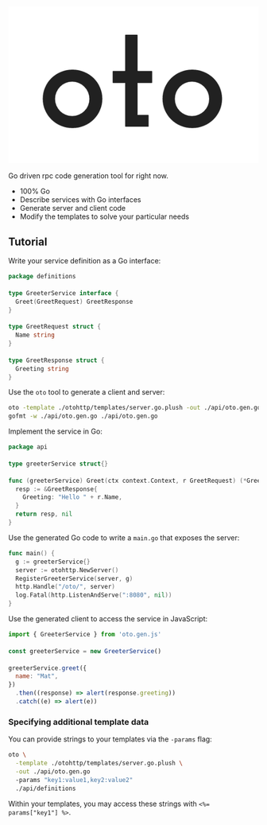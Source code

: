 ![Welcome to oto project](oto-logo.png)

Go driven rpc code generation tool for right now.

* 100% Go
* Describe services with Go interfaces
* Generate server and client code
* Modify the templates to solve your particular needs

## Tutorial

Write your service definition as a Go interface:

```go
package definitions

type GreeterService interface {
  Greet(GreetRequest) GreetResponse
}

type GreetRequest struct {
  Name string
}

type GreetResponse struct {
  Greeting string
}
```

Use the `oto` tool to generate a client and server:

```bash
oto -template ./otohttp/templates/server.go.plush -out ./api/oto.gen.go ./api/definitions
gofmt -w ./api/oto.gen.go ./api/oto.gen.go
```

Implement the service in Go:

```go
package api

type greeterService struct{}

func (greeterService) Greet(ctx context.Context, r GreetRequest) (*GreetResponse, error) {
  resp := &GreetResponse{
    Greeting: "Hello " + r.Name,
  }
  return resp, nil
}
```

Use the generated Go code to write a `main.go` that exposes the server:

```go
func main() {
  g := greeterService{}
  server := otohttp.NewServer()
  RegisterGreeterService(server, g)
  http.Handle("/oto/", server)
  log.Fatal(http.ListenAndServe(":8080", nil))
}
```

Use the generated client to access the service in JavaScript:

```javascript
import { GreeterService } from 'oto.gen.js'

const greeterService = new GreeterService()

greeterService.greet({
  name: "Mat",
})
  .then((response) => alert(response.greeting))
  .catch((e) => alert(e))
```

### Specifying additional template data

You can provide strings to your templates via the `-params` flag:

```bash
oto \
  -template ./otohttp/templates/server.go.plush \
  -out ./api/oto.gen.go 
  -params "key1:value1,key2:value2"
  ./api/definitions
```

Within your templates, you may access these strings with `<%= params["key1"] %>`.
